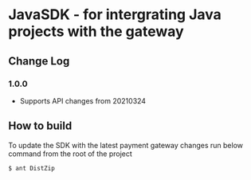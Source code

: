 
# JavaSDK - for intergrating Java projects with the gateway

## Change Log

### 1.0.0

- Supports API changes from 20210324

## How to build

To update the SDK with the latest payment gateway changes run below command from the root of the project

    $ ant DistZip